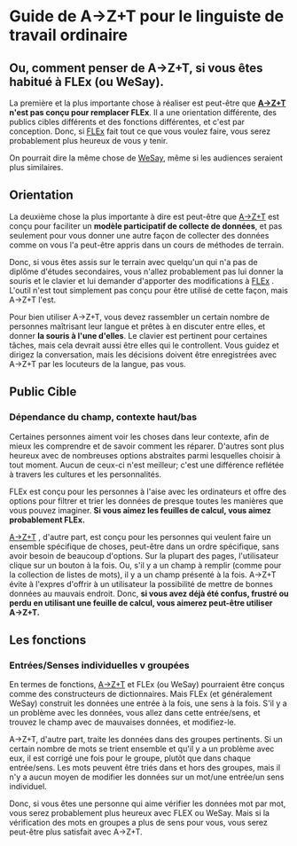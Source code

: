 # Guide de A→Z+T pour le linguiste de travail ordinaire

## Ou, comment penser de A→Z+T, si vous êtes habitué à FLEx (ou WeSay).

La première et la plus importante chose à réaliser est peut-être que **[A→Z+T](https://github.com/kent-rasmussen/azt) n'est pas conçu pour remplacer FLEx**. Il a une orientation différente, des publics cibles différents et des fonctions différentes, et c'est par conception. Donc, si [FLEx](https://software.sil.org/fieldworks/) fait tout ce que vous voulez faire, vous serez probablement plus heureux de vous y tenir.

On pourrait dire la même chose de [WeSay](https://software.sil.org/wesay/), même si les audiences seraient plus similaires.

## Orientation

La deuxième chose la plus importante à dire est peut-être que [A→Z+T](https://github.com/kent-rasmussen/azt) est conçu pour faciliter un **modèle participatif de collecte de données**, et pas seulement pour vous donner une autre façon de collecter des données comme on vous l'a peut-être appris dans un cours de méthodes de terrain.

Donc, si vous êtes assis sur le terrain avec quelqu'un qui n'a pas de diplôme d'études secondaires, vous n'allez probablement pas lui donner la souris et le clavier et lui demander d'apporter des modifications à [FLEx](https://software.sil.org/fieldworks/) . L'outil n'est tout simplement pas conçu pour être utilisé de cette façon, mais A→Z+T l'est.

Pour bien utiliser A→Z+T, vous devez rassembler un certain nombre de personnes maîtrisant leur langue et prêtes à en discuter entre elles, et donner **la souris à l'une d'elles**. Le clavier est pertinent pour certaines tâches, mais cela devrait aussi être elles qui le controllent. Vous guidez et dirigez la conversation, mais les décisions doivent être enregistrées avec A→Z+T par les locuteurs de la langue, pas vous.

## Public Cible

### Dépendance du champ, contexte haut/bas

Certaines personnes aiment voir les choses dans leur contexte, afin de mieux les comprendre et de savoir comment les réparer. D'autres sont plus heureux avec de nombreuses options abstraites parmi lesquelles choisir à tout moment. Aucun de ceux-ci n'est meilleur; c'est une différence reflétée à travers les cultures et les personnalités.

FLEx est conçu pour les personnes à l'aise avec les ordinateurs et offre des options pour filtrer et trier les données de presque toutes les manières que vous pouvez imaginer. **Si vous aimez les feuilles de calcul, vous aimez probablement FLEx.**

[A→Z+T](https://github.com/kent-rasmussen/azt) , d'autre part, est conçu pour les personnes qui veulent faire un ensemble spécifique de choses, peut-être dans un ordre spécifique, sans avoir besoin de beaucoup d'options. Sur la plupart des pages, l'utilisateur clique sur un bouton à la fois. Ou, s'il y a un champ à remplir (comme pour la collection de listes de mots), il y a un champ présenté à la fois. A→Z+T évite à l'expres d'offrir à un utilisateur la possibilité de mettre de bonnes données au mauvais endroit. Donc, **si vous avez déjà été confus, frustré ou perdu en utilisant une feuille de calcul, vous aimerez peut-être utiliser A→Z+T.**

## Les fonctions

### Entrées/Senses individuelles v groupées

En termes de fonctions, [A→Z+T](https://github.com/kent-rasmussen/azt) et FLEx (ou WeSay) pourraient être conçus comme des constructeurs de dictionnaires. Mais FLEx (et généralement WeSay) construit les données une entrée à la fois, une sens à la fois. S'il y a un problème avec les données, vous allez dans cette entrée/sens, et trouvez le champ avec de mauvaises données, et modifiez-le.

A→Z+T, d'autre part, traite les données dans des groupes pertinents. Si un certain nombre de mots se trient ensemble et qu'il y a un problème avec eux, il est corrigé une fois pour le groupe, plutôt que dans chaque entrée/sens. Les mots peuvent être triés dans et hors des groupes, mais il n'y a aucun moyen de modifier les données sur un mot/une entrée/un sens individuel.

Donc, si vous êtes une personne qui aime vérifier les données mot par mot, vous serez probablement plus heureux avec FLEX ou WeSay. Mais si la vérification des mots en groupes a plus de sens pour vous, vous serez peut-être plus satisfait avec A→Z+T.
